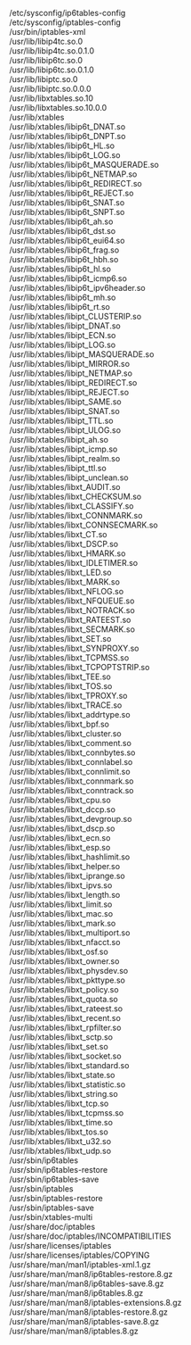 /etc/sysconfig/ip6tables-config  
/etc/sysconfig/iptables-config  
/usr/bin/iptables-xml  
/usr/lib/libip4tc.so.0  
/usr/lib/libip4tc.so.0.1.0  
/usr/lib/libip6tc.so.0  
/usr/lib/libip6tc.so.0.1.0  
/usr/lib/libiptc.so.0  
/usr/lib/libiptc.so.0.0.0  
/usr/lib/libxtables.so.10  
/usr/lib/libxtables.so.10.0.0  
/usr/lib/xtables  
/usr/lib/xtables/libip6t\_DNAT.so  
/usr/lib/xtables/libip6t\_DNPT.so  
/usr/lib/xtables/libip6t\_HL.so  
/usr/lib/xtables/libip6t\_LOG.so  
/usr/lib/xtables/libip6t\_MASQUERADE.so  
/usr/lib/xtables/libip6t\_NETMAP.so  
/usr/lib/xtables/libip6t\_REDIRECT.so  
/usr/lib/xtables/libip6t\_REJECT.so  
/usr/lib/xtables/libip6t\_SNAT.so  
/usr/lib/xtables/libip6t\_SNPT.so  
/usr/lib/xtables/libip6t\_ah.so  
/usr/lib/xtables/libip6t\_dst.so  
/usr/lib/xtables/libip6t\_eui64.so  
/usr/lib/xtables/libip6t\_frag.so  
/usr/lib/xtables/libip6t\_hbh.so  
/usr/lib/xtables/libip6t\_hl.so  
/usr/lib/xtables/libip6t\_icmp6.so  
/usr/lib/xtables/libip6t\_ipv6header.so  
/usr/lib/xtables/libip6t\_mh.so  
/usr/lib/xtables/libip6t\_rt.so  
/usr/lib/xtables/libipt\_CLUSTERIP.so  
/usr/lib/xtables/libipt\_DNAT.so  
/usr/lib/xtables/libipt\_ECN.so  
/usr/lib/xtables/libipt\_LOG.so  
/usr/lib/xtables/libipt\_MASQUERADE.so  
/usr/lib/xtables/libipt\_MIRROR.so  
/usr/lib/xtables/libipt\_NETMAP.so  
/usr/lib/xtables/libipt\_REDIRECT.so  
/usr/lib/xtables/libipt\_REJECT.so  
/usr/lib/xtables/libipt\_SAME.so  
/usr/lib/xtables/libipt\_SNAT.so  
/usr/lib/xtables/libipt\_TTL.so  
/usr/lib/xtables/libipt\_ULOG.so  
/usr/lib/xtables/libipt\_ah.so  
/usr/lib/xtables/libipt\_icmp.so  
/usr/lib/xtables/libipt\_realm.so  
/usr/lib/xtables/libipt\_ttl.so  
/usr/lib/xtables/libipt\_unclean.so  
/usr/lib/xtables/libxt\_AUDIT.so  
/usr/lib/xtables/libxt\_CHECKSUM.so  
/usr/lib/xtables/libxt\_CLASSIFY.so  
/usr/lib/xtables/libxt\_CONNMARK.so  
/usr/lib/xtables/libxt\_CONNSECMARK.so  
/usr/lib/xtables/libxt\_CT.so  
/usr/lib/xtables/libxt\_DSCP.so  
/usr/lib/xtables/libxt\_HMARK.so  
/usr/lib/xtables/libxt\_IDLETIMER.so  
/usr/lib/xtables/libxt\_LED.so  
/usr/lib/xtables/libxt\_MARK.so  
/usr/lib/xtables/libxt\_NFLOG.so  
/usr/lib/xtables/libxt\_NFQUEUE.so  
/usr/lib/xtables/libxt\_NOTRACK.so  
/usr/lib/xtables/libxt\_RATEEST.so  
/usr/lib/xtables/libxt\_SECMARK.so  
/usr/lib/xtables/libxt\_SET.so  
/usr/lib/xtables/libxt\_SYNPROXY.so  
/usr/lib/xtables/libxt\_TCPMSS.so  
/usr/lib/xtables/libxt\_TCPOPTSTRIP.so  
/usr/lib/xtables/libxt\_TEE.so  
/usr/lib/xtables/libxt\_TOS.so  
/usr/lib/xtables/libxt\_TPROXY.so  
/usr/lib/xtables/libxt\_TRACE.so  
/usr/lib/xtables/libxt\_addrtype.so  
/usr/lib/xtables/libxt\_bpf.so  
/usr/lib/xtables/libxt\_cluster.so  
/usr/lib/xtables/libxt\_comment.so  
/usr/lib/xtables/libxt\_connbytes.so  
/usr/lib/xtables/libxt\_connlabel.so  
/usr/lib/xtables/libxt\_connlimit.so  
/usr/lib/xtables/libxt\_connmark.so  
/usr/lib/xtables/libxt\_conntrack.so  
/usr/lib/xtables/libxt\_cpu.so  
/usr/lib/xtables/libxt\_dccp.so  
/usr/lib/xtables/libxt\_devgroup.so  
/usr/lib/xtables/libxt\_dscp.so  
/usr/lib/xtables/libxt\_ecn.so  
/usr/lib/xtables/libxt\_esp.so  
/usr/lib/xtables/libxt\_hashlimit.so  
/usr/lib/xtables/libxt\_helper.so  
/usr/lib/xtables/libxt\_iprange.so  
/usr/lib/xtables/libxt\_ipvs.so  
/usr/lib/xtables/libxt\_length.so  
/usr/lib/xtables/libxt\_limit.so  
/usr/lib/xtables/libxt\_mac.so  
/usr/lib/xtables/libxt\_mark.so  
/usr/lib/xtables/libxt\_multiport.so  
/usr/lib/xtables/libxt\_nfacct.so  
/usr/lib/xtables/libxt\_osf.so  
/usr/lib/xtables/libxt\_owner.so  
/usr/lib/xtables/libxt\_physdev.so  
/usr/lib/xtables/libxt\_pkttype.so  
/usr/lib/xtables/libxt\_policy.so  
/usr/lib/xtables/libxt\_quota.so  
/usr/lib/xtables/libxt\_rateest.so  
/usr/lib/xtables/libxt\_recent.so  
/usr/lib/xtables/libxt\_rpfilter.so  
/usr/lib/xtables/libxt\_sctp.so  
/usr/lib/xtables/libxt\_set.so  
/usr/lib/xtables/libxt\_socket.so  
/usr/lib/xtables/libxt\_standard.so  
/usr/lib/xtables/libxt\_state.so  
/usr/lib/xtables/libxt\_statistic.so  
/usr/lib/xtables/libxt\_string.so  
/usr/lib/xtables/libxt\_tcp.so  
/usr/lib/xtables/libxt\_tcpmss.so  
/usr/lib/xtables/libxt\_time.so  
/usr/lib/xtables/libxt\_tos.so  
/usr/lib/xtables/libxt\_u32.so  
/usr/lib/xtables/libxt\_udp.so  
/usr/sbin/ip6tables  
/usr/sbin/ip6tables-restore  
/usr/sbin/ip6tables-save  
/usr/sbin/iptables  
/usr/sbin/iptables-restore  
/usr/sbin/iptables-save  
/usr/sbin/xtables-multi  
/usr/share/doc/iptables  
/usr/share/doc/iptables/INCOMPATIBILITIES  
/usr/share/licenses/iptables  
/usr/share/licenses/iptables/COPYING  
/usr/share/man/man1/iptables-xml.1.gz  
/usr/share/man/man8/ip6tables-restore.8.gz  
/usr/share/man/man8/ip6tables-save.8.gz  
/usr/share/man/man8/ip6tables.8.gz  
/usr/share/man/man8/iptables-extensions.8.gz  
/usr/share/man/man8/iptables-restore.8.gz  
/usr/share/man/man8/iptables-save.8.gz  
/usr/share/man/man8/iptables.8.gz  
